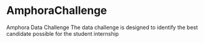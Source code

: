 # AmphoraChallenge
Amphora Data Challenge
The data challenge is designed to identify the best candidate possible for the student internship
